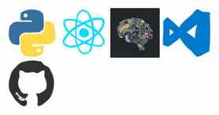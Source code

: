 <!--
**henryboisdequin/henryboisdequin** is a ✨ _special_ ✨ repository because its `README.md` (this file) appears on your GitHub profile.

Here are some ideas to get you started:

- 🔭 I’m currently working on ...
- 🌱 I’m currently learning ...
- 👯 I’m looking to collaborate on ...
- 🤔 I’m looking for help with ...
- 💬 Ask me about ...
- 📫 How to reach me: ...
- 😄 Pronouns: ...
- ⚡ Fun fact: ...
-->
<img src="Gifs/python.gif" width="100" height="100">
<img src="Gifs/react.gif" width="100" height="100">
<img src="Gifs/AI.gif" width="100" height="100">
<img src="Gifs/vscode.gif" width="100" height="100">
<img src="Gifs/git.gif" width="100" height="100">
